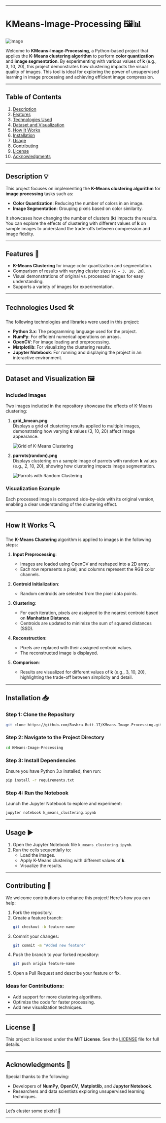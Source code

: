 

---

# **KMeans-Image-Processing** 🖼️📊  

![image](https://github.com/user-attachments/assets/05d7e8fb-4ebf-48eb-bbda-c1f113c5242b)

Welcome to **KMeans-Image-Processing**, a Python-based project that applies the **K-Means clustering algorithm** to perform **color quantization** and **image segmentation**. By experimenting with various values of **k** (e.g., 3, 10, 20), this project demonstrates how clustering impacts the visual quality of images. This tool is ideal for exploring the power of unsupervised learning in image processing and achieving efficient image compression.

---

## **Table of Contents**  
1. [Description](#description)  
2. [Features](#features)  
3. [Technologies Used](#technologies-used)  
4. [Dataset and Visualization](#dataset-and-visualization)  
5. [How It Works](#how-it-works)  
6. [Installation](#installation)  
7. [Usage](#usage)  
8. [Contributing](#contributing)  
9. [License](#license)  
10. [Acknowledgments](#acknowledgments)  

---

## **Description** 💡  

This project focuses on implementing the **K-Means clustering algorithm** for **image processing** tasks such as:  

- **Color Quantization**: Reducing the number of colors in an image.  
- **Image Segmentation**: Grouping pixels based on color similarity.  

It showcases how changing the number of clusters (**k**) impacts the results. You can explore the effects of clustering with different values of **k** on sample images to understand the trade-offs between compression and image fidelity.

---

## **Features** 🌟  

- **K-Means Clustering** for image color quantization and segmentation.  
- Comparison of results with varying cluster sizes (`k = 3, 10, 20`).  
- Visual demonstrations of original vs. processed images for easy understanding.  
- Supports a variety of images for experimentation.  

---

## **Technologies Used** 🛠️  

The following technologies and libraries were used in this project:  

- **Python 3.x**: The programming language used for the project.  
- **NumPy**: For efficient numerical operations on arrays.  
- **OpenCV**: For image loading and preprocessing.  
- **Matplotlib**: For visualizing the clustering results.  
- **Jupyter Notebook**: For running and displaying the project in an interactive environment.  

---

## **Dataset and Visualization** 🖼️  

### **Included Images**  
Two images included in the repository showcase the effects of K-Means clustering:  

1. **grid_kmean.png**  
   Displays a grid of clustering results applied to multiple images, demonstrating how varying **k** values (3, 10, 20) affect image appearance.  

   ![Grid of K-Means Clustering](images/grid_kmean.png)  

2. **parrots(random).png**  
   Displays clustering on a sample image of parrots with random **k** values (e.g., 2, 10, 20), showing how clustering impacts image segmentation.  

   ![Parrots with Random Clustering](images/parrots(random).png)  

### **Visualization Example**  
Each processed image is compared side-by-side with its original version, enabling a clear understanding of the clustering effect.

---

## **How It Works** 🔍  

The **K-Means Clustering** algorithm is applied to images in the following steps:  

1. **Input Preprocessing**:  
   - Images are loaded using OpenCV and reshaped into a 2D array.  
   - Each row represents a pixel, and columns represent the RGB color channels.  

2. **Centroid Initialization**:  
   - Random centroids are selected from the pixel data points.  

3. **Clustering**:  
   - For each iteration, pixels are assigned to the nearest centroid based on **Manhattan Distance**.  
   - Centroids are updated to minimize the sum of squared distances (SSD).  

4. **Reconstruction**:  
   - Pixels are replaced with their assigned centroid values.  
   - The reconstructed image is displayed.  

5. **Comparison**:  
   - Results are visualized for different values of **k** (e.g., 3, 10, 20), highlighting the trade-off between simplicity and detail.  

---

## **Installation** 📥  

### **Step 1: Clone the Repository**  
```bash  
git clone https://github.com/Bushra-Butt-17/KMeans-Image-Processing.git  
```  

### **Step 2: Navigate to the Project Directory**  
```bash  
cd KMeans-Image-Processing  
```  

### **Step 3: Install Dependencies**  
Ensure you have Python 3.x installed, then run:  
```bash  
pip install -r requirements.txt  
```  

### **Step 4: Run the Notebook**  
Launch the Jupyter Notebook to explore and experiment:  
```bash  
jupyter notebook k_means_clustering.ipynb  
```  

---

## **Usage** ▶️  

1. Open the Jupyter Notebook file `k_means_clustering.ipynb`.  
2. Run the cells sequentially to:  
   - Load the images.  
   - Apply K-Means clustering with different values of **k**.  
   - Visualize the results.  

---

## **Contributing** 🤝  

We welcome contributions to enhance this project! Here’s how you can help:  

1. Fork the repository.  
2. Create a feature branch:  
   ```bash  
   git checkout -b feature-name  
   ```  
3. Commit your changes:  
   ```bash  
   git commit -m "Added new feature"  
   ```  
4. Push the branch to your forked repository:  
   ```bash  
   git push origin feature-name  
   ```  
5. Open a Pull Request and describe your feature or fix.  

### **Ideas for Contributions**:  
- Add support for more clustering algorithms.  
- Optimize the code for faster processing.  
- Add new visualization techniques.  

---

## **License** 📜  

This project is licensed under the **MIT License**. See the [LICENSE](LICENSE) file for full details.  

---

## **Acknowledgments** 🙏  

Special thanks to the following:  
- Developers of **NumPy**, **OpenCV**, **Matplotlib**, and **Jupyter Notebook**.  
- Researchers and data scientists exploring unsupervised learning techniques.  

---  

Let’s cluster some pixels! 🚀

---


